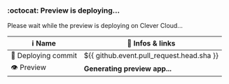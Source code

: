 
### :octocat: Preview is deploying...

Please wait while the preview is deploying on Clever Cloud...

| ℹ️ Name              | 🔗 Infos & links                           |
| --------------------| ------------------------------------------|
| 🌱 Deploying commit  | ${{ github.event.pull_request.head.sha }} |
| 👁️ Preview           |  **Generating preview app...**            |
